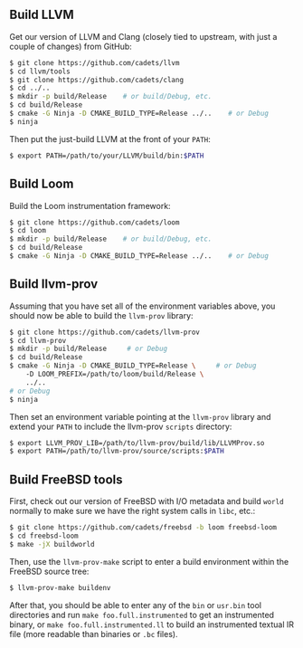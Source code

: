 ## Build LLVM

Get our version of LLVM and Clang (closely tied to upstream, with just a couple
of changes) from GitHub:

```sh
$ git clone https://github.com/cadets/llvm
$ cd llvm/tools
$ git clone https://github.com/cadets/clang
$ cd ../..
$ mkdir -p build/Release    # or build/Debug, etc.
$ cd build/Release
$ cmake -G Ninja -D CMAKE_BUILD_TYPE=Release ../..    # or Debug
$ ninja
```

Then put the just-build LLVM at the front of your `PATH`:

```sh
$ export PATH=/path/to/your/LLVM/build/bin:$PATH
```


## Build Loom

Build the Loom instrumentation framework:

```sh
$ git clone https://github.com/cadets/loom
$ cd loom
$ mkdir -p build/Release    # or build/Debug, etc.
$ cd build/Release
$ cmake -G Ninja -D CMAKE_BUILD_TYPE=Release ../..    # or Debug
```


## Build llvm-prov

Assuming that you have set all of the environment variables above,
you should now be able to build the `llvm-prov` library:

```sh
$ git clone https://github.com/cadets/llvm-prov
$ cd llvm-prov
$ mkdir -p build/Release     # or Debug
$ cd build/Release
$ cmake -G Ninja -D CMAKE_BUILD_TYPE=Release \     # or Debug
    -D LOOM_PREFIX=/path/to/loom/build/Release \
    ../..
# or Debug
$ ninja
```

Then set an environment variable pointing at the `llvm-prov` library and extend your `PATH` to include the llvm-prov `scripts` directory:

```sh
$ export LLVM_PROV_LIB=/path/to/llvm-prov/build/lib/LLVMProv.so
$ export PATH=/path/to/llvm-prov/source/scripts:$PATH
```


## Build FreeBSD tools

First, check out our version of FreeBSD with I/O metadata and build `world`
normally to make sure we have the right system calls in `libc`, etc.:

```sh
$ git clone https://github.com/cadets/freebsd -b loom freebsd-loom
$ cd freebsd-loom
$ make -jX buildworld
```

Then, use the `llvm-prov-make` script to enter a build environment
within the FreeBSD source tree:

```sh
$ llvm-prov-make buildenv
```

After that, you should be able to enter any of the `bin` or `usr.bin`
tool directories and run `make foo.full.instrumented` to get an instrumented
binary, or `make foo.full.instrumented.ll` to build an instrumented textual IR
file (more readable than binaries or `.bc` files).
